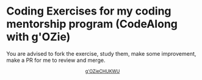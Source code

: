 # Coding Exercises for my coding mentorship program (CodeAlong with g'OZie)
You are advised to fork the exercise, study them, make some improvement, make a PR for me to review and merge.

<div align="center">
  <small><a href='https://devwithgozie.com.ng'>g'OZieCHUKWU</a></small>
</div>
